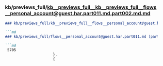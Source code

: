 ### kb/previews_full/kb__previews_full__kb__previews_full__flows__personal_account@guest.har.part011.md.part002.md.md

```md
### kb/previews_full/kb__previews_full__flows__personal_account@guest.har.part011.md.part002.md

```md
### kb/previews_full/flows__personal_account@guest.har.part011.md (part 002)

```md
 5705
                      },
                      {
 
```

```

```

```
